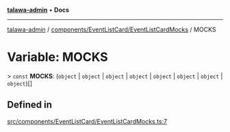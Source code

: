 [**talawa-admin**](../../../../README.md) • **Docs**

***

[talawa-admin](../../../../modules.md) / [components/EventListCard/EventListCardMocks](../README.md) / MOCKS

# Variable: MOCKS

\> `const` **MOCKS**: (`object` \| `object` \| `object` \| `object` \| `object` \| `object` \| `object` \| `object`)[]

## Defined in

[src/components/EventListCard/EventListCardMocks.ts:7](https://github.com/PalisadoesFoundation/talawa-admin/blob/6393648179f5fe59037f42564a6a7bc1ca4e7f9d/src/components/EventListCard/EventListCardMocks.ts#L7)
